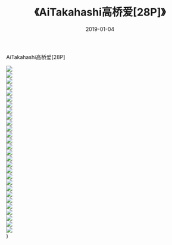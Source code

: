 ﻿---
layout: post
title:  《AiTakahashi高桥爱[28P]》
date:   2019-01-04
img: http://img.660000.xyz/Sharelink/唯美/2019/AiTakahashi高桥爱[28P]/000.jpg
categories: [美女, 清纯, 唯美]
---

AiTakahashi高桥爱[28P]

  ![](http://img.660000.xyz/Sharelink/唯美/2019/AiTakahashi高桥爱[28P]/001.jpg) <br> ![](http://img.660000.xyz/Sharelink/唯美/2019/AiTakahashi高桥爱[28P]/002.jpg) <br> ![](http://img.660000.xyz/Sharelink/唯美/2019/AiTakahashi高桥爱[28P]/003.jpg) <br> ![](http://img.660000.xyz/Sharelink/唯美/2019/AiTakahashi高桥爱[28P]/004.jpg) <br> ![](http://img.660000.xyz/Sharelink/唯美/2019/AiTakahashi高桥爱[28P]/005.jpg) <br> ![](http://img.660000.xyz/Sharelink/唯美/2019/AiTakahashi高桥爱[28P]/006.jpg) <br> ![](http://img.660000.xyz/Sharelink/唯美/2019/AiTakahashi高桥爱[28P]/007.jpg) <br> ![](http://img.660000.xyz/Sharelink/唯美/2019/AiTakahashi高桥爱[28P]/008.jpg) <br> ![](http://img.660000.xyz/Sharelink/唯美/2019/AiTakahashi高桥爱[28P]/009.jpg) <br> ![](http://img.660000.xyz/Sharelink/唯美/2019/AiTakahashi高桥爱[28P]/010.jpg) <br> ![](http://img.660000.xyz/Sharelink/唯美/2019/AiTakahashi高桥爱[28P]/011.jpg) <br> ![](http://img.660000.xyz/Sharelink/唯美/2019/AiTakahashi高桥爱[28P]/012.jpg) <br> ![](http://img.660000.xyz/Sharelink/唯美/2019/AiTakahashi高桥爱[28P]/013.jpg) <br> ![](http://img.660000.xyz/Sharelink/唯美/2019/AiTakahashi高桥爱[28P]/014.jpg) <br> ![](http://img.660000.xyz/Sharelink/唯美/2019/AiTakahashi高桥爱[28P]/015.jpg) <br> ![](http://img.660000.xyz/Sharelink/唯美/2019/AiTakahashi高桥爱[28P]/016.jpg) <br> ![](http://img.660000.xyz/Sharelink/唯美/2019/AiTakahashi高桥爱[28P]/017.jpg) <br> ![](http://img.660000.xyz/Sharelink/唯美/2019/AiTakahashi高桥爱[28P]/018.jpg) <br> ![](http://img.660000.xyz/Sharelink/唯美/2019/AiTakahashi高桥爱[28P]/019.jpg) <br> ![](http://img.660000.xyz/Sharelink/唯美/2019/AiTakahashi高桥爱[28P]/020.jpg) <br> ![](http://img.660000.xyz/Sharelink/唯美/2019/AiTakahashi高桥爱[28P]/021.jpg) <br> ![](http://img.660000.xyz/Sharelink/唯美/2019/AiTakahashi高桥爱[28P]/022.jpg) <br> ![](http://img.660000.xyz/Sharelink/唯美/2019/AiTakahashi高桥爱[28P]/023.jpg) <br> ![](http://img.660000.xyz/Sharelink/唯美/2019/AiTakahashi高桥爱[28P]/024.jpg) <br> ![](http://img.660000.xyz/Sharelink/唯美/2019/AiTakahashi高桥爱[28P]/025.jpg) <br> ![](http://img.660000.xyz/Sharelink/唯美/2019/AiTakahashi高桥爱[28P]/026.jpg) <br> ![](http://img.660000.xyz/Sharelink/唯美/2019/AiTakahashi高桥爱[28P]/027.jpg) <br> ![](http://img.660000.xyz/Sharelink/唯美/2019/AiTakahashi高桥爱[28P]/028.jpg) <br>) <br>